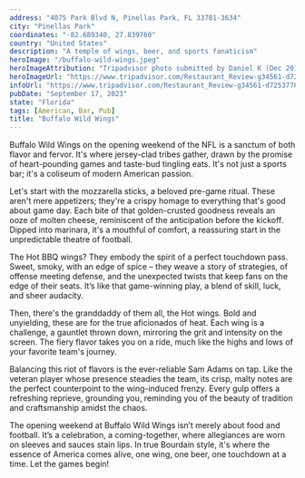 ```yaml
---
address: "4075 Park Blvd N, Pinellas Park, FL 33781-3634"
city: "Pinellas Park"
coordinates: "-82.689340, 27.839760"
country: "United States"
description: "A temple of wings, beer, and sports fanaticism"
heroImage: "/buffalo-wild-wings.jpeg"
heroImageAttribution: "Tripadvisor photo submitted by Daniel K (Dec 2015)"
heroImageUrl: "https://www.tripadvisor.com/Restaurant_Review-g34561-d7253776-Reviews-Buffalo_Wild_Wings-Pinellas_Park_Florida.html#photos;aggregationId=&albumid=101&filter=7&ff=164199339"
infoUrl: "https://www.tripadvisor.com/Restaurant_Review-g34561-d7253776-Reviews-Buffalo_Wild_Wings-Pinellas_Park_Florida.html"
pubDate: "September 17, 2023"
state: "Florida"
tags: [American, Bar, Pub]
title: "Buffalo Wild Wings"
---
```


Buffalo Wild Wings on the opening weekend of the NFL is a sanctum of both flavor and fervor. It's where jersey-clad tribes gather, drawn by the promise of heart-pounding games and taste-bud tingling eats. It's not just a sports bar; it's a coliseum of modern American passion.

Let's start with the mozzarella sticks, a beloved pre-game ritual. These aren't mere appetizers; they're a crispy homage to everything that's good about game day. Each bite of that golden-crusted goodness reveals an ooze of molten cheese, reminiscent of the anticipation before the kickoff. Dipped into marinara, it's a mouthful of comfort, a reassuring start in the unpredictable theatre of football.

The Hot BBQ wings? They embody the spirit of a perfect touchdown pass. Sweet, smoky, with an edge of spice – they weave a story of strategies, of offense meeting defense, and the unexpected twists that keep fans on the edge of their seats. It’s like that game-winning play, a blend of skill, luck, and sheer audacity.

Then, there's the granddaddy of them all, the Hot wings. Bold and unyielding, these are for the true aficionados of heat. Each wing is a challenge, a gauntlet thrown down, mirroring the grit and intensity on the screen. The fiery flavor takes you on a ride, much like the highs and lows of your favorite team's journey.

Balancing this riot of flavors is the ever-reliable Sam Adams on tap. Like the veteran player whose presence steadies the team, its crisp, malty notes are the perfect counterpoint to the wing-induced frenzy. Every gulp offers a refreshing reprieve, grounding you, reminding you of the beauty of tradition and craftsmanship amidst the chaos.

The opening weekend at Buffalo Wild Wings isn’t merely about food and football. It’s a celebration, a coming-together, where allegiances are worn on sleeves and sauces stain lips. In true Bourdain style, it's where the essence of America comes alive, one wing, one beer, one touchdown at a time. Let the games begin!
